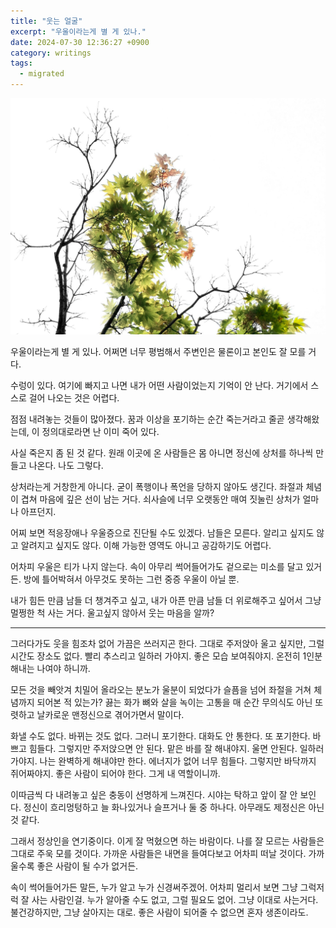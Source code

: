 ```yaml
---
title: "웃는 얼굴"
excerpt: "우울이라는게 별 게 있나."
date: 2024-07-30 12:36:27 +0900
category: writings
tags:
  - migrated
---
```


![](/assets/images/QMz2Oef.jpg)

우울이라는게 별 게 있나. 어쩌면 너무 평범해서 주변인은 물론이고 본인도 잘 모를 거다.  
  
수렁이 있다. 여기에 빠지고 나면 내가 어떤 사람이었는지 기억이 안 난다. 거기에서 스스로 걸어 나오는 것은 어렵다.  
  
점점 내려놓는 것들이 많아졌다. 꿈과 이상을 포기하는 순간 죽는거라고 줄곧 생각해왔는데, 이 정의대로라면 난 이미 죽어 있다.  
  
사실 죽은지 좀 된 것 같다. 원래 이곳에 온 사람들은 몸 아니면 정신에 상처를 하나씩 만들고 나온다. 나도 그렇다.  
  
상처라는게 거창한게 아니다. 굳이 폭행이나 폭언을 당하지 않아도 생긴다. 좌절과 체념이 겹쳐 마음에 깊은 선이 남는 거다. 쇠사슬에 너무 오랫동안 매여 짓눌린 상처가 얼마나 아프던지.  
  
어찌 보면 적응장애나 우울증으로 진단될 수도 있겠다. 남들은 모른다. 알리고 싶지도 않고 알려지고 싶지도 않다. 이해 가능한 영역도 아니고 공감하기도 어렵다.  
  
어차피 우울은 티가 나지 않는다. 속이 아무리 썩어들어가도 겉으로는 미소를 달고 있거든. 방에 틀어박혀서 아무것도 못하는 그런 중증 우울이 아닐 뿐.  
  
내가 힘든 만큼 남들 더 챙겨주고 싶고, 내가 아픈 만큼 남들 더 위로해주고 싶어서 그냥 멀쩡한 척 사는 거다. 울고싶지 않아서 웃는 마음을 알까?  
  

* * *

  
그러다가도 웃을 힘조차 없어 가끔은 쓰러지곤 한다. 그대로 주저앉아 울고 싶지만, 그럴 시간도 장소도 없다. 빨리 추스리고 일하러 가야지. 좋은 모습 보여줘야지. 온전히 1인분 해내는 나여야 하니까.  
  
모든 것을 빼앗겨 치밀어 올라오는 분노가 울분이 되었다가 슬픔을 넘어 좌절을 거쳐 체념까지 되어본 적 있는가? 끓는 화가 뼈와 살을 녹이는 고통을 매 순간 무의식도 아닌 또렷하고 날카로운 맨정신으로 겪어가면서 말이다.  
  
화낼 수도 없다. 바뀌는 것도 없다. 그러니 포기한다. 대화도 안 통한다. 또 포기한다. 바쁘고 힘들다. 그렇지만 주저앉으면 안 된다. 맡은 바를 잘 해내야지. 울면 안된다. 일하러 가야지. 나는 완벽하게 해내야만 한다. 에너지가 없어 너무 힘들다. 그렇지만 바닥까지 쥐어짜야지. 좋은 사람이 되어야 한다. 그게 내 역할이니까.  
  
이따금씩 다 내려놓고 싶은 충동이 선명하게 느껴진다. 시야는 탁하고 앞이 잘 안 보인다. 정신이 흐리멍텅하고 늘 화나있거나 슬프거나 둘 중 하나다. 아무래도 제정신은 아닌 것 같다.  
  
그래서 정상인을 연기중이다. 이게 잘 먹혔으면 하는 바람이다. 나를 잘 모르는 사람들은 그대로 주욱 모를 것이다. 가까운 사람들은 내면을 들여다보고 어차피 떠날 것이다. 가까울수록 좋은 사람이 될 수가 없거든.   
  
속이 썩어들어가든 말든, 누가 알고 누가 신경써주겠어. 어차피 멀리서 보면 그냥 그럭저럭 잘 사는 사람인걸. 누가 알아줄 수도 없고, 그럴 필요도 없어. 그냥 이대로 사는거다. 불건강하지만, 그냥 살아지는 대로. 좋은 사람이 되어줄 수 없으면 혼자 생존이라도.